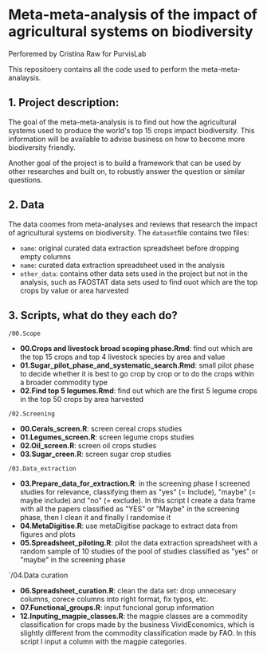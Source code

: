 # Meta-meta-analysis of the impact of agricultural systems on biodiversity
Perforemed by Cristina Raw for PurvisLab

This repositoery contains all the code used to perform the meta-meta-analaysis.

## 1. Project description:

The goal of the meta-meta-analysis is to find out how the agricultural systems used to produce the world's top 15 crops impact biodiversity. 
This information will be available to advise business on how to become more biodiversity friendly.

Another goal of the project is to build a framework that can be used by other researches and built on, to robustly answer the question or similar questions. 

## 2. Data

The data coomes from meta-analyses and reviews that research the impact of agricultural systems on biodiversity. The `dataset`file contains two files:

  - `name`: original curated data extraction spreadsheet before dropping empty columns
  - `name`: curated data extraction spreadsheet used in the analysis
  - `other_data`: contains other data sets used in the project but not in the analysis, such as FAOSTAT data sets used to find ouot which are the top crops
 by value or area harvested

## 3. Scripts, what do they each do?

`/00.Scope`

- **00.Crops and livestock broad scoping phase.Rmd**: find out which are the top 15 crops and top 4 livestock species by area and value
- **01.Sugar_pilot_phase_and_systematic_search.Rmd**: small pilot phase to decide  whether it is best to go crop by crop or to do the crops within a broader commodity 
type
- **02.Find top 5 legumes.Rmd**: find out which are the first 5 legume crops in the top 50 crops by area harvested

`/02.Screening`

- **00.Cerals_screen.R**: screen cereal crops studies
- **01.Legumes_screen.R**: screen legume crops studies
- **02.Oil_screen.R**: screen oil crops studies
- **03.Sugar_creen.R**: screen sugar crop studies 

`/03.Data_extraction`

- **03.Prepare_data_for_extraction.R**: in the screening phase I screened studies for relevance, classifying them as "yes" (= Include), "maybe" (= maybe include)
and "no" (= exclude). In this script I create a data frame with all the papers classified as "YES" or "Maybe" in the screening phase, then I clean it and finally I
randomise it
- **04.MetaDigitise.R**: use metaDigitise package to extract data from figures and plots
- **05.Spreadsheet_piloting.R**: pilot the data extraction spreadsheet with a random sample of 10 studies of the pool of studies classified as "yes" or "maybe"
in the screening phase

`/04.Data curation

- **06.Spreadsheet_curation.R**:  clean the data set: drop unnecesary columns, corece columns into right format, fix typos, etc.
- **07.Functional_groups.R**: input funcional gorup information
- **12.Inputing_magpie_classes.R**: the magpie classes are a commodity classification for crops made by the business VividEconomics, which  is slightly
different from the commodity classification made by FAO. In this script I input a column with the magpie categories. 

